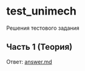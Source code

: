 # test_unimech
Решения тестового задания

## Часть 1 (Теория)

Ответ: [answer.md](/theory-1/answer.md)